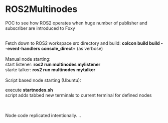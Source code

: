 # ROS2Multinodes
POC to see how ROS2 operates when huge number of publisher and subscriber are introduced to Foxy

<br>
Fetch down to ROS2 workspace src directory and build: <b>colcon build  build --event-handlers console_direct+</b>  (as verbose)  <br>
<br>
Manual node starting:<br>
start listener: <b>ros2 run multinodes mylistener</b><br>
starte talker: <b>ros2 run multinodes mytalker</b> <br>
 
 <br>
  Script based node starting (Ubuntu):
 
 execute **startnodes.sh**<br>
 script adds tabbed new terminals to current terminal for defined nodes
 
 <br>
 <br>
 Node code replicated intentionally. ..
 